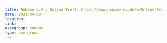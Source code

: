 ```yaml
---
title: NoName e.V.: Online-Treff: https://www.noname-ev.de/w/Online-Treff
date: 2021-04-08
location: 
link: 
usergroup: noname
type: usergroup
---
```

